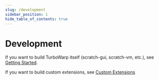 ```yaml
---
slug: /development
sidebar_position: 1
hide_table_of_contents: true
---
```


# Development

If you want to build TurboWarp itself (scratch-gui, scratch-vm, etc.), see [Getting Started](./getting-started.md).

If you want to build custom extensions, see [Custom Extensions](./extensions/introduction.md)
